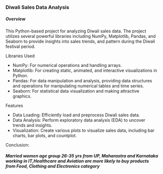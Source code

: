 ### Diwali Sales Data Analysis
##### Overview
This Python-based project for analyzing Diwali sales data. The project utilizes several powerful libraries including NumPy, Matplotlib, Pandas, and Seaborn to provide insights into sales trends, and pattern during the Diwali festival period.

Libraries Used
- NumPy: For numerical operations and handling arrays.
- Matplotlib: For creating static, animated, and interactive visualizations in Python.
- Pandas: For data manipulation and analysis, providing data structures and operations for manipulating numerical tables and time series.
- Seaborn: For statistical data visualization and making attractive graphics.

Features
- Data Loading: Efficiently load and preprocess Diwali sales data.
- Data Analysis: Perform exploratory data analysis (EDA) to uncover trends and insights.
- Visualization: Create various plots to visualize sales data, including bar charts, bar plots, and countplot.


 Conclusion:
##### Married women age group 26-35 yrs from UP, Maharastra and Karnataka working in IT,Healthcare and Aviation are more likely to buy products from Food, Clothing and Electronics category
